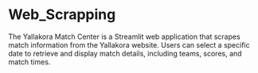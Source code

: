 # Web_Scrapping
The Yallakora Match Center is a Streamlit web application that scrapes match information from the Yallakora website. Users can select a specific date to retrieve and display match details, including teams, scores, and match times.
